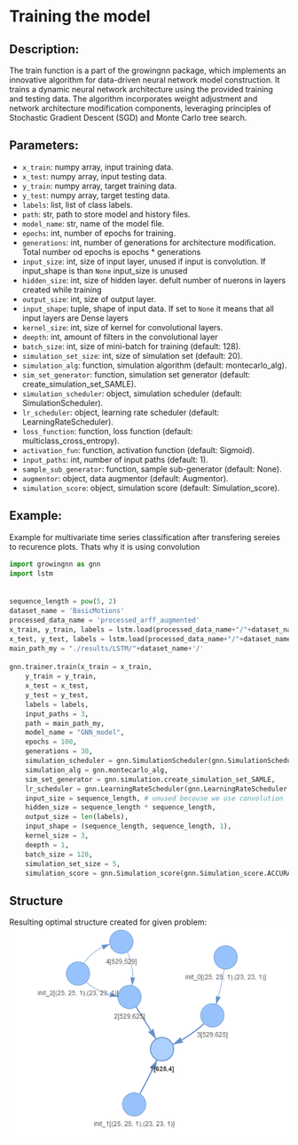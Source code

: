 # Training the model

## Description:
The train function is a part of the growingnn package, which implements an innovative algorithm for data-driven neural network model construction. It trains a dynamic neural network architecture using the provided training and testing data. The algorithm incorporates weight adjustment and network architecture modification components, leveraging principles of Stochastic Gradient Descent (SGD) and Monte Carlo tree search.

## Parameters:
- `x_train`: numpy array, input training data.
- `x_test`: numpy array, input testing data.
- `y_train`: numpy array, target training data.
- `y_test`: numpy array, target testing data.
- `labels`: list, list of class labels.
- `path`: str, path to store model and history files.
- `model_name`: str, name of the model file.
- `epochs`: int, number of epochs for training.
- `generations`: int, number of generations for architecture modification. Total number od epochs is epochs * generations
- `input_size`: int, size of input layer, unused if input is convolution. If input_shape is than `None` input_size is unused 
- `hidden_size`: int, size of hidden layer. defult number of nuerons in layers created while training
- `output_size`: int, size of output layer.
- `input_shape`: tuple, shape of input data. If set to `None` it means that all input layers are Dense layers
- `kernel_size`: int, size of kernel for convolutional layers.
- `deepth`: int, amount of filters in the convolutional layer
- `batch_size`: int, size of mini-batch for training (default: 128).
- `simulation_set_size`: int, size of simulation set (default: 20).
- `simulation_alg`: function, simulation algorithm (default: montecarlo_alg).
- `sim_set_generator`: function, simulation set generator (default: create_simulation_set_SAMLE).
- `simulation_scheduler`: object, simulation scheduler (default: SimulationScheduler).
- `lr_scheduler`: object, learning rate scheduler (default: LearningRateScheduler).
- `loss_function`: function, loss function (default: multiclass_cross_entropy).
- `activation_fun`: function, activation function (default: Sigmoid).
- `input_paths`: int, number of input paths (default: 1).
- `sample_sub_generator`: function, sample sub-generator (default: None).
- `augmentor`: object, data augmentor (default: Augmentor).
- `simulation_score`: object, simulation score (default: Simulation_score).


## Example:

Example for multivariate time series classification after transfering sereies to recurence plots. Thats why it is using convolution
```python
import growingnn as gnn
import lstm


sequence_length = pow(5, 2)
dataset_name = 'BasicMotions'
processed_data_name = 'processed_arff_augmented'
x_train, y_train, labels = lstm.load(processed_data_name+"/"+dataset_name + "_train.json")
x_test, y_test, labels = lstm.load(processed_data_name+"/"+dataset_name + "_test.json")
main_path_my = "./results/LSTM/"+dataset_name+'/'

gnn.trainer.train(x_train = x_train,
    y_train = y_train,
    x_test = x_test,
    y_test = y_test,
    labels = labels,
    input_paths = 3,
    path = main_path_my,
    model_name = "GNN_model", 
    epochs = 100,
    generations = 30,
    simulation_scheduler = gnn.SimulationScheduler(gnn.SimulationScheduler.PROGRESS_CHECK, simulation_time = 10, simulation_epochs = 10),
    simulation_alg = gnn.montecarlo_alg,
    sim_set_generator = gnn.simulation.create_simulation_set_SAMLE,
    lr_scheduler = gnn.LearningRateScheduler(gnn.LearningRateScheduler.PROGRESIVE, 0.03),
    input_size = sequence_length, # unused becouse we use convolution
    hidden_size = sequence_length * sequence_length,
    output_size = len(labels), 
    input_shape = (sequence_length, sequence_length, 1), 
    kernel_size = 3, 
    deepth = 1, 
    batch_size = 128, 
    simulation_set_size = 5,
    simulation_score = gnn.Simulation_score(gnn.Simulation_score.ACCURACY))
```

## Structure
Resulting optimal structure created for given problem:
![Screenshot](lstm.png)